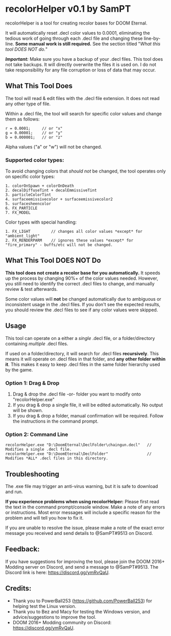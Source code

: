 # recolorHelper v0.1 by SamPT

recolorHelper is a tool for creating recolor bases for DOOM Eternal. 

It will automatically reset .decl color values to 0.0001, eliminating the tedious work of going through each .decl file and changing these line-by-line. **Some manual work is still required.** See the section titled "*What this tool DOES NOT do.*"

__*Important:*__ Make sure you have a backup of your .decl files. This tool does not take backups. It will directly overwrite the files it is used on. I do not take responsibility for any file corruption or loss of data that may occur.

## What This Tool Does

The tool will read & edit files with the .decl file extension. It does not read any other type of file.

Within a .decl file, the tool will search for specific color values and change them as follows:

```
r = 0.0001;     // or "x"
g = 0.00001;    // or "y"
b = 0.000001;   // or "z"
```

Alpha values ("a" or "w") will not be changed.

### Supported color types:

To avoid changing colors that *should not* be changed, the tool operates only on specific color types:

```
1. colorOnSpawn + colorOnDeath
2. decalDiffuseTint + decalEmmissiveTint
3. particleColorTint
4. surfaceemissivecolor + surfaceemissivecolor2
5. surfacesheencolor
6. FX_PARTICLE
7. FX_MODEL
```

Color types with special handling:

```
1. FX_LIGHT         // changes all color values *except* for "ambient_light"
2. FX_RENDERPARM    // ignores these values *except* for "fire_primary" - buffs/etc will not be changed.
```

## What This Tool DOES NOT Do

**This tool does not create a recolor base for you automatically.** It speeds up the process by changing 90%+ of the color values needed. However, you still need to identify the correct .decl files to change, and manually review & test afterwards.

Some color values will **not** be changed automatically due to ambiguous or inconsistent usage in the .decl files. If you don't see the expected results, you should review the .decl files to see if any color values were skipped. 

## Usage 

This tool can operate on a either a *single* .decl file, or a folder/directory containing *multiple* .decl files.

If used on a folder/directory, it will search for .decl files **recursively**. This means it will operate on .decl files in that folder, and **any other folder within it**. This makes it easy to keep .decl files in the same folder hierarchy used by the game. 

### Option 1: Drag & Drop

1. Drag & drop the .decl file -or- folder you want to modify onto "recolorHelper.exe"
2. If you drag & drop a single file, it will be edited automatically. No output will be shown.
3. If you drag & drop a folder, manual confirmation will be required. Follow the instructions in the command prompt.

### Option 2: Command Line
 
```
recolorHelper.exe "D:\DoomEternal\DeclFolder\chaingun.decl"   // Modifies a single .decl file.
recolorHelper.exe "D:\DoomEternal\DeclFolder"                 // Modifies *ALL* .decl files in this directory.
```

## Troubleshooting

The .exe file may trigger an anti-virus warning, but it is safe to download and run.

**If you experience problems when using recolorHelper:** Please first read the text in the command prompt/console window. Make a note of any errors or instructions. Most error messages will include a specific reason for the problem and will tell you how to fix it.

If you are unable to resolve the issue, please make a note of the exact error message you received and send details to @SamPT#9513 on Discord. 

## Feedback:

If you have suggestions for improving the tool, please join the DOOM 2016+ Modding server on Discord, and send a message to @SamPT#9513. The Discord link is here: https://discord.gg/ymRvQaU.

## Credits:

- Thank you to PowerBall253 (https://github.com/PowerBall253) for helping test the Linux version.
- Thank you to Bez and Macy for testing the Windows version, and advice/suggestions to improve the tool.
- DOOM 2016+ Modding community on Discord: https://discord.gg/ymRvQaU.
